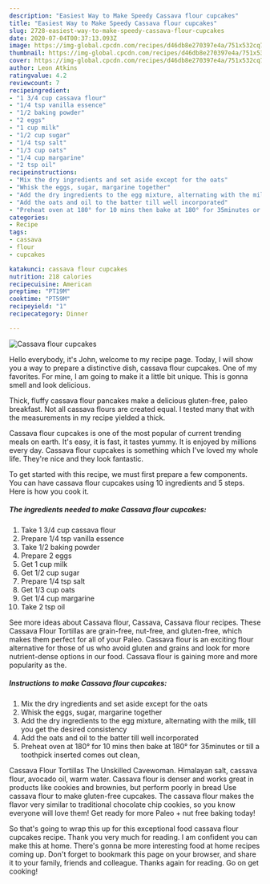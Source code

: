 ```yaml
---
description: "Easiest Way to Make Speedy Cassava flour cupcakes"
title: "Easiest Way to Make Speedy Cassava flour cupcakes"
slug: 2728-easiest-way-to-make-speedy-cassava-flour-cupcakes
date: 2020-07-04T00:37:13.093Z
image: https://img-global.cpcdn.com/recipes/d46db8e270397e4a/751x532cq70/cassava-flour-cupcakes-recipe-main-photo.jpg
thumbnail: https://img-global.cpcdn.com/recipes/d46db8e270397e4a/751x532cq70/cassava-flour-cupcakes-recipe-main-photo.jpg
cover: https://img-global.cpcdn.com/recipes/d46db8e270397e4a/751x532cq70/cassava-flour-cupcakes-recipe-main-photo.jpg
author: Leon Atkins
ratingvalue: 4.2
reviewcount: 7
recipeingredient:
- "1 3/4 cup cassava flour"
- "1/4 tsp vanilla essence"
- "1/2 baking powder"
- "2 eggs"
- "1 cup milk"
- "1/2 cup sugar"
- "1/4 tsp salt"
- "1/3 cup oats"
- "1/4 cup margarine"
- "2 tsp oil"
recipeinstructions:
- "Mix the dry ingredients and set aside except for the oats"
- "Whisk the eggs, sugar, margarine together"
- "Add the dry ingredients to the egg mixture, alternating with the milk, till you get the desired consistency"
- "Add the oats and oil to the batter till well incorporated"
- "Preheat oven at 180° for 10 mins then bake at 180° for 35minutes or till a toothpick inserted comes out clean,"
categories:
- Recipe
tags:
- cassava
- flour
- cupcakes

katakunci: cassava flour cupcakes 
nutrition: 218 calories
recipecuisine: American
preptime: "PT19M"
cooktime: "PT59M"
recipeyield: "1"
recipecategory: Dinner

---
```



![Cassava flour cupcakes](https://img-global.cpcdn.com/recipes/d46db8e270397e4a/751x532cq70/cassava-flour-cupcakes-recipe-main-photo.jpg)

Hello everybody, it's John, welcome to my recipe page. Today, I will show you a way to prepare a distinctive dish, cassava flour cupcakes. One of my favorites. For mine, I am going to make it a little bit unique. This is gonna smell and look delicious.

Thick, fluffy cassava flour pancakes make a delicious gluten-free, paleo breakfast. Not all cassava flours are created equal. I tested many that with the measurements in my recipe yielded a thick.

Cassava flour cupcakes is one of the most popular of current trending meals on earth. It's easy, it is fast, it tastes yummy. It is enjoyed by millions every day. Cassava flour cupcakes is something which I've loved my whole life. They're nice and they look fantastic.


To get started with this recipe, we must first prepare a few components. You can have cassava flour cupcakes using 10 ingredients and 5 steps. Here is how you cook it.

<!--inarticleads1-->

##### The ingredients needed to make Cassava flour cupcakes:

1. Take 1 3/4 cup cassava flour
1. Prepare 1/4 tsp vanilla essence
1. Take 1/2 baking powder
1. Prepare 2 eggs
1. Get 1 cup milk
1. Get 1/2 cup sugar
1. Prepare 1/4 tsp salt
1. Get 1/3 cup oats
1. Get 1/4 cup margarine
1. Take 2 tsp oil


See more ideas about Cassava flour, Cassava, Cassava flour recipes. These Cassava Flour Tortillas are grain-free, nut-free, and gluten-free, which makes them perfect for all of your Paleo. Cassava flour is an exciting flour alternative for those of us who avoid gluten and grains and look for more nutrient-dense options in our food. Cassava flour is gaining more and more popularity as the. 

<!--inarticleads2-->

##### Instructions to make Cassava flour cupcakes:

1. Mix the dry ingredients and set aside except for the oats
1. Whisk the eggs, sugar, margarine together
1. Add the dry ingredients to the egg mixture, alternating with the milk, till you get the desired consistency
1. Add the oats and oil to the batter till well incorporated
1. Preheat oven at 180° for 10 mins then bake at 180° for 35minutes or till a toothpick inserted comes out clean,


Cassava Flour Tortillas The Unskilled Cavewoman. Himalayan salt, cassava flour, avocado oil, warm water. Cassava flour is denser and works great in products like cookies and brownies, but perform poorly in bread Use cassava flour to make gluten-free cupcakes. The cassava flour makes the flavor very similar to traditional chocolate chip cookies, so you know everyone will love them! Get ready for more Paleo + nut free baking today! 

So that's going to wrap this up for this exceptional food cassava flour cupcakes recipe. Thank you very much for reading. I am confident you can make this at home. There's gonna be more interesting food at home recipes coming up. Don't forget to bookmark this page on your browser, and share it to your family, friends and colleague. Thanks again for reading. Go on get cooking!
